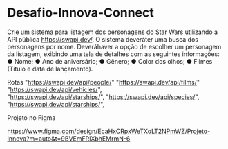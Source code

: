 # Desafio-Innova-Connect

Crie um sistema para listagem dos personagens do Star Wars utilizando a API pública
https://swapi.dev/.
O sistema deveráter uma busca dos personagens por nome. Deveráhaver a opção de escolher
um personagem da listagem, exibindo uma tela de detalhes com as seguintes informações:
● Nome;
● Ano de aniversário;
● Gênero;
● Color dos olhos;
● Filmes (Título e data de lançamento).


Rotas 
"https://swapi.dev/api/people/"	
"https://swapi.dev/api/films/"		
"https://swapi.dev/api/vehicles/",		
"https://swapi.dev/api/starships/",
"https://swapi.dev/api/species/",
"https://swapi.dev/api/starships/",


Projeto no Figma

https://www.figma.com/design/EcaHxCRpxWeTXoLT2NPmWZ/Projeto-Innova?m=auto&t=9BVEmFRlXbhEMrmN-6